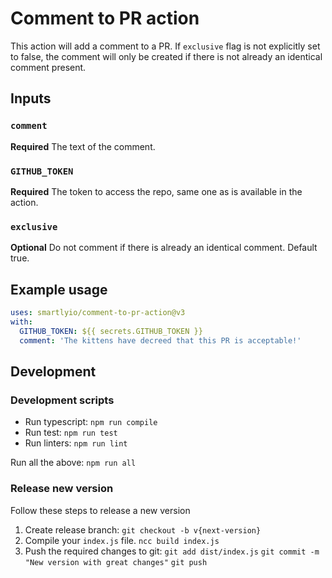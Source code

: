 # Comment to PR action

This action will add a comment to a PR. If `exclusive` flag is not explicitly set to false, the comment will only be created if there is not already an identical comment present.

## Inputs

### `comment`

**Required** The text of the comment.

### `GITHUB_TOKEN`

**Required** The token to access the repo, same one as is available in the action.

### `exclusive`

**Optional** Do not comment if there is already an identical comment. Default true.

## Example usage

```yaml
uses: smartlyio/comment-to-pr-action@v3
with:
  GITHUB_TOKEN: ${{ secrets.GITHUB_TOKEN }}
  comment: 'The kittens have decreed that this PR is acceptable!'
```
## Development

### Development scripts

- Run typescript: `npm run compile`
- Run test: `npm run test`
- Run linters: `npm run lint`

Run all the above: `npm run all`

### Release new version

Follow these steps to release a new version

1. Create release branch: `git checkout -b v{next-version}`
2. Compile your `index.js` file. `ncc build index.js`
3. Push the required changes to git:
    `git add dist/index.js`
    `git commit -m "New version with great changes"`
    `git push`
